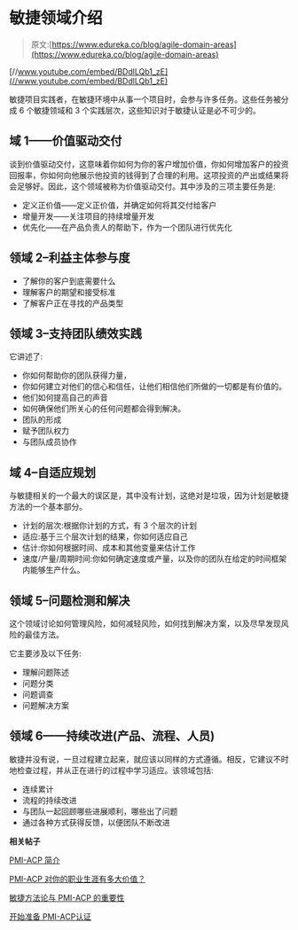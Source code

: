 # 敏捷领域介绍

> 原文:[https://www.edureka.co/blog/agile-domain-areas](https://www.edureka.co/blog/agile-domain-areas)

[//www.youtube.com/embed/BDdlLQb1_zE](//www.youtube.com/embed/BDdlLQb1_zE)

敏捷项目实践者，在敏捷环境中从事一个项目时，会参与许多任务。这些任务被分成 6 个敏捷领域和 3 个实践层次，这些知识对于敏捷认证是必不可少的。

## **域 1——价值驱动交付**

谈到价值驱动交付，这意味着你如何为你的客户增加价值，你如何增加客户的投资回报率，你如何向他展示他投资的钱得到了合理的利用。这项投资的产出或结果将会足够好。因此，这个领域被称为价值驱动交付。其中涉及的三项主要任务是:

*   定义正价值——定义正价值，并确定如何将其交付给客户
*   增量开发——关注项目的持续增量开发
*   优先化——在产品负责人的帮助下，作为一个团队进行优先化

## **领域 2–利益主体参与度**

*   了解你的客户到底需要什么
*   理解客户的期望和接受标准
*   了解客户正在寻找的产品类型

## **领域 3–支持团队绩效实践**

它讲述了:

*   你如何帮助你的团队获得力量，
*   你如何建立对他们的信心和信任，让他们相信他们所做的一切都是有价值的。
*   他们如何提高自己的声音
*   如何确保他们所关心的任何问题都会得到解决。
*   团队的形成
*   赋予团队权力
*   与团队成员协作

## **域 4–自适应规划**

与敏捷相关的一个最大的误区是，其中没有计划，这绝对是垃圾，因为计划是敏捷方法的一个基本部分。

*   计划的层次:根据你计划的方式，有 3 个层次的计划
*   适应:基于三个层次计划的结果，你如何适应自己
*   估计:你如何根据时间、成本和其他变量来估计工作
*   速度/产量/周期时间:你如何确定速度或产量，以及你的团队在给定的时间框架内能够生产什么。

## **领域 5–问题检测和解决**

这个领域讨论如何管理风险，如何减轻风险，如何找到解决方案，以及尽早发现风险的最佳方法。

它主要涉及以下任务:

*   理解问题陈述
*   问题分类
*   问题调查
*   问题解决方案

## **领域 6——持续改进(产品、流程、人员)**

敏捷并没有说，一旦过程建立起来，就应该以同样的方式遵循。相反，它建议不时地检查过程，并从正在进行的过程中学习适应。该领域包括:

*   连续累计
*   流程的持续改进
*   与团队一起回顾哪些进展顺利，哪些出了问题
*   通过各种方式获得反馈，以便团队不断改进

**相关帖子**

[PMI-ACP 简介](https://www.edureka.co/blog/introduction-to-agile-certified-practitioner "Introduction to PMI-ACP")

[PMI-ACP 对你的职业生涯有多大价值？](https://www.edureka.co/blog/how-valuable-is-pmi-acp-to-your-career/ "How Valuable is PMI-ACP to your Career")

[敏捷方法论与 PMI-ACP 的重要性](https://www.edureka.co/blog/importance-of-agile-pmi-acp/ "Agile Methodology and Importance of PMI-ACP")

[开始准备 PM](https://www.edureka.co/pmi-acp "PMI-ACP®Certification")[I-A](https://www.edureka.co/pmi-acp "PMI-ACP®Certification")[CP](https://www.edureka.co/pmi-acp "PMI-ACP®Certification")[认证](https://www.edureka.co/pmi-acp "PMI-ACP®Certification")
